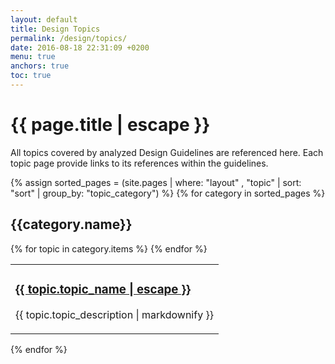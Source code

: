 ```yaml
---
layout: default
title: Design Topics
permalink: /design/topics/
date: 2016-08-18 22:31:09 +0200
menu: true
anchors: true
toc: true
---
```

<div class="container main-container full-jumbotron">
  <div id="page-title" class="jumbotron">
      <h1>{{ page.title | escape }}</h1>
      <p>
      All topics covered by analyzed Design Guidelines are referenced here.
      Each topic page provide links to its references within the guidelines. 
      </p>
  </div>
</div>
<div class="container body-container">
  <div class="row">
    <div class="col-sm-3">
      <nav id="toc" data-toggle="toc" class="affix"></nav>
    </div>
    <div class="col-sm-9">
      {% assign sorted_pages = (site.pages | where: "layout" , "topic" | sort: "sort" | group_by: "topic_category") %}
      {% for category in sorted_pages %}
      <div class="panel panel-default">
        <div class="panel-heading">
          <h2 class="panel-title anchored">{{category.name}}</h2>
        </div>
        <table class="table">
        {% for topic in category.items %}
          <tr>
            <td>
              <h3 class="anchored"><a href="{{ topic.url | prepend: site.baseurl | prepend: site.github.url}}">{{ topic.topic_name | escape }}</a></h3>
              <p>{{ topic.topic_description | markdownify }}</p>
            </td>
          </tr>
        {% endfor %}
        </table>
      </div>
      {% endfor %}
    </div>
  </div>
</div>

<script>
$(document).ready(function(){
    var bottom = $("#page-title").offset().top + $("#page-title").outerHeight(true);
    console.log(bottom);
    $('#toc').affix({offset: {top: bottom }});
});
</script>
